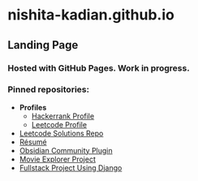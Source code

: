 # nishita-kadian.github.io


## Landing Page
### Hosted with GitHub Pages. Work in progress.
### Pinned repositories:

- **Profiles**
  - [Hackerrank Profile](https://www.hackerrank.com/nkadian_be19)
  - [Leetcode Profile](https://leetcode.com/NK04)
- [Leetcode Solutions Repo](https://nishita-kadian.github.io/leetcode/)
- [Résumé](https://nishita-kadian.github.io/blob/main/assets/Nishita_resume_copy%20(1).pdf)
- [Obsidian Community Plugin](https://github.com/nishita-kadian/gdrive-sync-plugin)
- [Movie Explorer Project](https://github.com/nishita-kadian/MovieExplorer)
- [Fullstack Project Using Django](https://github.com/nishita-kadian/algo_ide)
